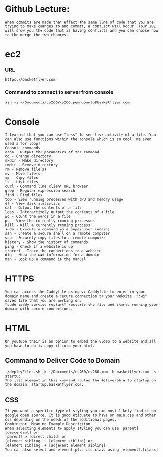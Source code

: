 # Github Lecture:
    When commits are made that effect the same line of code that you are trying to make changes to and commit, a conflict will occur. Your IDE will show you the code that is having conflicts and you can choose how to the merge the two changes.

# ec2
### URL
    https://basketflyer.com

### Command to connect to server from console
    ssh -i ~/Documents/cs260/cs260.pem ubuntu@basketflyer.com

# Console
    I learned that you can use "less" to see live activity of a file. You can also use functions within the console which is so cool. We even used a for loop!
    Console commands
    echo - Output the parameters of the command
    cd - Change directory
    mkdir - Make directory
    rmdir - Remove directory
    rm - Remove file(s)
    mv - Move file(s)
    cp - Copy files
    ls - List files
    curl - Command line client URL browser
    grep - Regular expression search
    find - Find files
    top - View running processes with CPU and memory usage
    df - View disk statistics
    cat - Output the contents of a file
    less - Interactively output the contents of a file
    wc - Count the words in a file
    ps - View the currently running processes
    kill - Kill a currently running process
    sudo - Execute a command as a super user (admin)
    ssh - Create a secure shell on a remote computer
    scp - Securely copy files to a remote computer
    history - Show the history of commands
    ping - Check if a website is up
    tracert - Trace the connections to a website
    dig - Show the DNS information for a domain
    man - Look up a command in the manual

# HTTPS
    You can access the Caddyfile using vi Caddyfile to enter in your domain name and create a secure connection to your website. ":wq" saves file that you are working on.
    "sudo caddy service restart" restarts the file and starts running your domain with secure connections.

# HTML
    On youtube their is an option to embed the video to a website and all you have to do is copy it into your html. 

## Command to Deliver Code to Domain
    ./deployFiles.sh -k ~/Documents/cs260/cs260.pem -h basketflyer.com -s startup
    The last element in this command routes the deliverable to startup on the domain: startup.basketflyer.com.

## CSS
    If you want a specific type of styling you can most likely find it on google open source. It is good etiquete to have on main.css and other css depending on the needs of the additional pages.
    Combinator	Meaning	Example	Description
    When selecting elements to apply styling you can use [parent] [descendant] or 
    [parent] > [direct child] or 
    [element sibling] ~ [element sibling] or 
    [element sibling] + [adjecent element sibling]
    You can also select and element plus its class using [element].[class]
